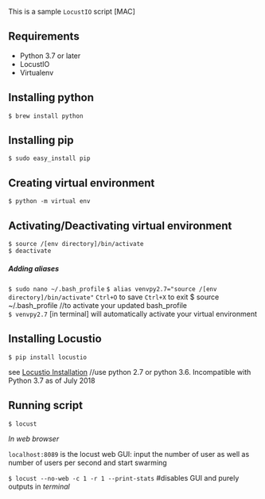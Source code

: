 This is a sample `LocustIO` script [MAC]

## Requirements
* Python 3.7 or later
* LocustIO
* Virtualenv

## Installing python
```
$ brew install python
```

## Installing pip
```
$ sudo easy_install pip
```

## Creating virtual environment
```
$ python -m virtual env
```

## Activating/Deactivating virtual environment
```
$ source /[env directory]/bin/activate
$ deactivate
```

##### Adding aliases
`$ sudo nano ~/.bash_profile`
`$ alias venvpy2.7="source /[env directory]/bin/activate"`
`Ctrl+O` to save
`Ctrl+X` to exit
$ source ~/.bash_profile //to activate your updated bash_profile  
`$ venvpy2.7` [in terminal] will automatically activate your virtual environment


## Installing Locustio
```
$ pip install locustio
``` 
see [Locustio Installation](https://docs.locust.io/en/stable/installation.html)
//use python 2.7 or python 3.6. Incompatible with Python 3.7 as of July 2018

## Running script
`$ locust` 

_In web browser_

`localhost:8089` is the locust web GUI: input the number of user as well as number of users per second and start swarming

`$ locust --no-web -c 1 -r 1 --print-stats` #disables GUI and purely outputs in _terminal_
